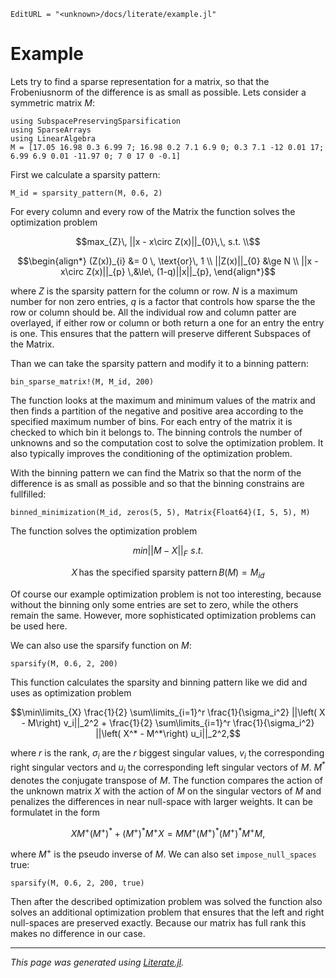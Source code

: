 ```@meta
EditURL = "<unknown>/docs/literate/example.jl"
```

# Example
Lets try to find a sparse representation for a matrix, so that the Frobeniusnorm of the difference
is as small as possible.
Lets consider a symmetric matrix $M$:

````@example example
using SubspacePreservingSparsification
using SparseArrays
using LinearAlgebra
M = [17.05 16.98 0.3 6.99 7; 16.98 0.2 7.1 6.9 0; 0.3 7.1 -12 0.01 17; 6.99 6.9 0.01 -11.97 0; 7 0 17 0 -0.1]
````

First we calculate a sparsity pattern:

````@example example
M_id = sparsity_pattern(M, 0.6, 2)
````

For every column and every row of the Matrix the function solves the optimization problem
```math
max_{Z}\, ||x - x\circ Z(x)||_{0}\,\, s.t. \\
```
```math
\begin{align*}
(Z(x))_{i} &= 0 \, \text{or}\, 1 \\
||Z(x)||_{0} &\ge N \\
||x - x\circ Z(x)||_{p} 	\,&\le\,  (1-q)||x||_{p},
\end{align*}
```
where $Z$ is the sparsity pattern for the column or row. $N$ is a maximum number for non zero entries,
$q$ is a factor that controls how sparse the the row or column should be. All the individual row and column
patter are overlayed, if either row or column or both return a one for an entry the entry is one.
This ensures that the pattern will preserve different Subspaces of the Matrix.

Than we can take the sparsity pattern and modify it to a binning pattern:

````@example example
bin_sparse_matrix!(M, M_id, 200)
````

The function looks at the maximum and minimum values of the matrix and then finds a partition
of the negative and positive area according to the specified maximum number of bins.
For each entry of the matrix it is checked to which bin it belongs to. The binning controls the
number of unknowns and so the computation cost to solve the optimization problem. It also typically
improves the conditioning of the optimization problem.

With the binning pattern we can find the Matrix so that the norm of the difference
is as small as possible and so that the binning constrains are fullfilled:

````@example example
binned_minimization(M_id, zeros(5, 5), Matrix{Float64}(I, 5, 5), M)
````

The function solves the optimization problem
```math
min ||M - X||_{F} \,\, s.t.
```
```math
X\, \text{has the specified sparsity pattern}\, B(M) = M_{id}
```
Of course our example optimization problem is not too interesting, because without the binning
only some entries are set to zero, while the others remain the same. However,
more sophisticated optimization problems can be used here.

We can also use the sparsify function on $M$:

````@example example
sparsify(M, 0.6, 2, 200)
````

This function calculates the sparsity and binning pattern like we did and uses as optimization problem

```math
\min\limits_{X} \frac{1}{2} \sum\limits_{i=1}^r \frac{1}{\sigma_i^2} ||\left( X - M\right) v_i||_2^2
+ \frac{1}{2} \sum\limits_{i=1}^r \frac{1}{\sigma_i^2} ||\left( X^* - M^*\right) u_i||_2^2,
```

where $r$ is the rank, $\sigma_i$ are the $r$ biggest singular values, $v_i$ the corresponding right singular vectors and $u_i$
the corresponding left singular vectors of $M$. $M^*$ denotes the conjugate transpose of $M$. The function compares the action of
the unknown matrix $X$ with the action of $M$ on the singular vectors of $M$ and penalizes the differences in near null-space with
larger weights. It can be formulatet in the form

```math
X M^+(M^+)^* + (M^+)^*M^+X = MM^+(M^+)^* (M^+)^*M^+M,
```

where $M^+$ is the pseudo inverse of $M$.
We can also set `impose_null_spaces` true:

````@example example
sparsify(M, 0.6, 2, 200, true)
````

Then after the described optimization problem was solved the function also solves an additional optimization problem that
ensures that the left and right null-spaces are preserved exactly. Because our matrix has full rank this makes no difference in our case.

---

*This page was generated using [Literate.jl](https://github.com/fredrikekre/Literate.jl).*

